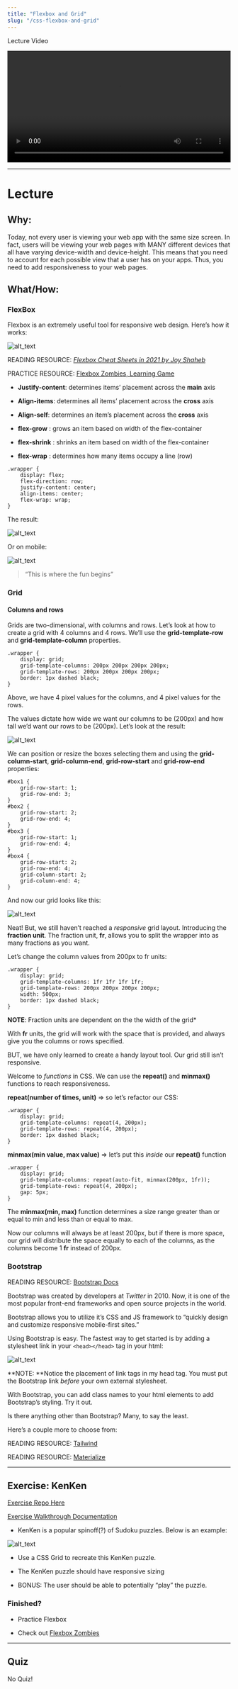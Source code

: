 ```yaml
---
title: "Flexbox and Grid"
slug: "/css-flexbox-and-grid"
---
```


Lecture Video

<video width="100%" height="auto" controls>
  <source src="https://vimeo.com/512728838/1f2b5d7393" type="video/mp4" />
</video>

---

# Lecture

## Why:

Today, not every user is viewing your web app with the same size screen. In fact, users will be viewing your web pages with MANY different devices that all have varying device-width and device-height. This means that you need to account for each possible view that a user has on your apps. Thus, you need to add responsiveness to your web pages.

## What/How:

### FlexBox

Flexbox is an extremely useful tool for responsive web design. Here’s how it works:

![alt_text](././assets/lectures/css/css-flexbox-and-grid1.png)

READING RESOURCE: _[Flexbox Cheat Sheets in 2021 by Joy Shaheb](https://dev.to/joyshaheb/flexbox-cheat-sheets-in-2021-css-2021-3edl)_

PRACTICE RESOURCE: [Flexbox Zombies, Learning Game](https://mastery.games/flexboxzombies/)

- **Justify-content**: determines items’ placement across the **main** axis

- **Align-items**: determines all items’ placement across the **cross** axis

- **Align-self**: determines an item’s placement across the **cross** axis

- **flex-grow** : grows an item based on width of the flex-container

- **flex-shrink** : shrinks an item based on width of the flex-container

- **flex-wrap** : determines how many items occupy a line (row)

```
.wrapper {
    display: flex;
    flex-direction: row;
    justify-content: center;
    align-items: center;
    flex-wrap: wrap;
}
```

The result:

![alt_text](./assets/lectures/css/css-flexbox-and-grid2.png)

Or on mobile:

![alt_text](./assets/lectures/css/css-flexbox-and-grid3.png)

> “This is where the fun begins”

### Grid

#### Columns and rows

Grids are two-dimensional, with columns and rows. Let’s look at how to create a grid with 4 columns and 4 rows. We’ll use the **grid-template-row** and **grid-template-column** properties.

```
.wrapper {
    display: grid;
    grid-template-columns: 200px 200px 200px 200px;
    grid-template-rows: 200px 200px 200px 200px;
    border: 1px dashed black;
}
```

Above, we have 4 pixel values for the columns, and 4 pixel values for the rows.

The values dictate how wide we want our columns to be (200px) and how tall we’d want our rows to be (200px). Let’s look at the result:

![alt_text](./assets/lectures/css/css-flexbox-and-grid4.png)

We can position or resize the boxes selecting them and using the **grid-column-start**, **grid-column-end**, **grid-row-start** and **grid-row-end** properties:

```
#box1 {
    grid-row-start: 1;
    grid-row-end: 3;
}
#box2 {
    grid-row-start: 2;
    grid-row-end: 4;
}
#box3 {
    grid-row-start: 1;
    grid-row-end: 4;
}
#box4 {
    grid-row-start: 2;
    grid-row-end: 4;
    grid-column-start: 2;
    grid-column-end: 4;
}
```

And now our grid looks like this:

![alt_text](./assets/lectures/css/css-flexbox-and-grid5.png)

Neat! But, we still haven’t reached a _responsive_ grid layout. Introducing the **fraction unit**. The fraction unit, **fr**, allows you to split the wrapper into as many fractions as you want.

Let’s change the column values from 200px to fr units:

```
.wrapper {
    display: grid;
    grid-template-columns: 1fr 1fr 1fr 1fr;
    grid-template-rows: 200px 200px 200px 200px;
    width: 500px;
    border: 1px dashed black;
}
```

**NOTE**: Fraction units are dependent on the the width of the grid\*

With **fr** units, the grid will work with the space that is provided, and always give you the columns or rows specified.

BUT, we have only learned to create a handy layout tool. Our grid still isn’t responsive.

Welcome to _functions_ in CSS. We can use the **repeat()** and **minmax()** functions to reach responsiveness.

**repeat(number of times, unit)** => so let’s refactor our CSS:

```
.wrapper {
    display: grid;
    grid-template-columns: repeat(4, 200px);
    grid-template-rows: repeat(4, 200px);
    border: 1px dashed black;
}
```

**minmax(min value, max value)** => let’s put this _inside_ our **repeat()** function

```
.wrapper {
    display: grid;
    grid-template-columns: repeat(auto-fit, minmax(200px, 1fr));
    grid-template-rows: repeat(4, 200px);
    gap: 5px;
}
```

The **minmax(min, max)** function determines a size range greater than or equal to min and less than or equal to max.

Now our columns will always be at least 200px, but if there is more space, our grid will distribute the space equally to each of the columns, as the columns become 1 **fr** instead of 200px.

### Bootstrap

READING RESOURCE: [Bootstrap Docs](https://getbootstrap.com/docs/4.5/getting-started/introduction/)

Bootstrap was created by developers at _Twitter_ in 2010. Now, it is one of the most popular front-end frameworks and open source projects in the world.

Bootstrap allows you to utilize it’s CSS and JS framework to “quickly design and customize responsive mobile-first sites.”

Using Bootstrap is easy. The fastest way to get started is by adding a stylesheet link in your `<head></head>` tag in your html:

![alt_text](./assets/lectures/css/css-flexbox-and-grid6.png)

**NOTE: **Notice the placement of link tags in my head tag. You must put the Bootstrap link _before_ your own external stylesheet.

With Bootstrap, you can add class names to your html elements to add Bootstrap’s styling. Try it out.

Is there anything other than Bootstrap? Many, to say the least.

Here’s a couple more to choose from:

READING RESOURCE: [Tailwind](https://tailwindcss.com/)

READING RESOURCE: [Materialize](https://materializecss.com/getting-started.html)

---

## Exercise: KenKen

[Exercise Repo Here](https://github.com/TannerDrayton/CSS-KenKen/tree/main)

[Exercise Walkthrough Documentation](https://docs.google.com/document/d/17RYLvy9LhLQo1KeRzvfZQNRMOjtoR37EuS00KA-FNbE/edit?usp=sharing)

- KenKen is a popular spinoff(?) of Sudoku puzzles. Below is an example:

![alt_text](./assets/lectures/css/css-flexbox-and-grid6.png)

- Use a CSS Grid to recreate this KenKen puzzle.

- The KenKen puzzle should have responsive sizing

- BONUS: The user should be able to potentially “play” the puzzle.

### Finished?

- Practice Flexbox

- Check out [Flexbox Zombies](https://mastery.games/flexboxzombies/)

---

## Quiz

No Quiz!

